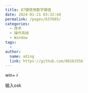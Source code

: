```yaml
---
title: 87键使用数字键值
date: 2024-01-21 03:32:44
permalink: /pages/637605/
categories:
  - 技术
  - 操作系统
  - Window
tags:
  - 
author: 
  name: aXing
  link: https://github.com/08163356
---
```

win+ r

输入osk

<!-- more -->
